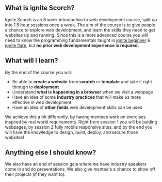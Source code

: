 ## What is ignite Scorch?

Ignite Scorch is an 8 week introduction to web development course, split up into 1.5 hour sessions once a week. The aim of the course is to give people a chance to explore web development, and learn the skills they need to get websites up and running. Since this is a more advanced course you will need to know the programming fundamentals taught in [ignite beginner](/beginner) & [ignite flare](/flare), but **no prior web development experience is required**.

## What will I learn?

By the end of the course you will:

- Be able to **create a website** from **scratch** or **template** and take it right through to **deployment**
- Understand **what is happening in a browser** when we visit a webpage
- Have an idea of some **industry practices** that will make us more effective in web development
- Have an idea of **other fields** web development skills can be used

We achieve this a bit differently, by having mentees work on exercises inspired by real world requirements. Right from session 1 you will be buiding webpages, by session 2 fully mobile responsive sites, and by the end you will have the knowledge to design, build, deploy, and secure those websites!

## Anything else I should know?

We also have an end of session gala where we have industry speakers come in and do presentations. We also give mentee's a chance to show off their projects (if they want to).
